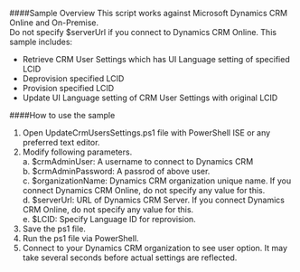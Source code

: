 ####Sample Overview
This script works against Microsoft Dynamics CRM Online and On-Premise. <br/>
Do not specify $serverUrl if you connect to Dynamics CRM Online.
This sample includes:
-	Retrieve CRM User Settings which has UI Language setting of specified LCID
-	Deprovision specified LCID
-	Provision specified LCID
-	Update UI Language setting of CRM User Settings with original LCID

####How to use the sample
1.	Open UpdateCrmUsersSettings.ps1 file with PowerShell ISE or any preferred text editor.
2.	Modify following parameters.<br/>
  a.	$crmAdminUser: A username to connect to Dynamics CRM <br/>
  b.	$crmAdminPassword: A passrod of above user.<br/>
  c.	$organizationName: Dynamics CRM organization unique name. If you connect Dynamics CRM Online, do not specify any value for this.<br/>
  d.	$serverUrl: URL of Dynamics CRM Server. If you connect Dynamics CRM Online, do not specify any value for this.<br/>
  e.	$LCID: Specify Language ID for reprovision.<br/>
3.	Save the ps1 file.
4.	Run the ps1 file via PowerShell.
5.	Connect to your Dynamics CRM organization to see user option. It may take several seconds before actual settings are reflected.
